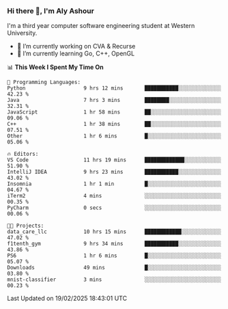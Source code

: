### Hi there 👋, I'm Aly Ashour
I'm a third year computer software engineering student at Western University.

- 🔭 I’m currently working on CVA & Recurse
- 🌱 I’m currently learning Go, C++, OpenGL

<!--START_SECTION:waka-->
📊 **This Week I Spent My Time On** 

```text
💬 Programming Languages: 
Python                   9 hrs 12 mins       ███████████░░░░░░░░░░░░░░   42.23 % 
Java                     7 hrs 3 mins        ████████░░░░░░░░░░░░░░░░░   32.31 % 
JavaScript               1 hr 58 mins        ██░░░░░░░░░░░░░░░░░░░░░░░   09.06 % 
C++                      1 hr 38 mins        ██░░░░░░░░░░░░░░░░░░░░░░░   07.51 % 
Other                    1 hr 6 mins         █░░░░░░░░░░░░░░░░░░░░░░░░   05.06 % 

🔥 Editors: 
VS Code                  11 hrs 19 mins      █████████████░░░░░░░░░░░░   51.90 % 
IntelliJ IDEA            9 hrs 23 mins       ███████████░░░░░░░░░░░░░░   43.02 % 
Insomnia                 1 hr 1 min          █░░░░░░░░░░░░░░░░░░░░░░░░   04.67 % 
iTerm2                   4 mins              ░░░░░░░░░░░░░░░░░░░░░░░░░   00.35 % 
PyCharm                  0 secs              ░░░░░░░░░░░░░░░░░░░░░░░░░   00.06 % 

🐱‍💻 Projects: 
data_care_llc            10 hrs 15 mins      ████████████░░░░░░░░░░░░░   47.02 % 
f1tenth_gym              9 hrs 34 mins       ███████████░░░░░░░░░░░░░░   43.86 % 
PS6                      1 hr 6 mins         █░░░░░░░░░░░░░░░░░░░░░░░░   05.07 % 
Downloads                49 mins             █░░░░░░░░░░░░░░░░░░░░░░░░   03.80 % 
mnist-classifier         3 mins              ░░░░░░░░░░░░░░░░░░░░░░░░░   00.23 % 
```


 Last Updated on 19/02/2025 18:43:01 UTC
<!--END_SECTION:waka-->
